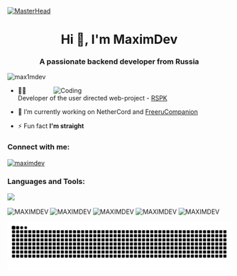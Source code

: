 [![MasterHead](https://blogger.googleusercontent.com/img/a/AVvXsEjw8-XZqx5YVMWGmmNSvZAMHRZqb-G9aAN2HBoGmMf2m1f7A-5AQYhKqsyYJ56eEPSccP0OCy8W0ZbrSkY-T3Whp2_Y_POdclSN09YO_tnj0M7O8-txH-jiydvcmExvnMHFqf_AAFq_CFyyMPefB07qt6iPqGjFgr6L8vycZ3a3qZWRYSmG57xuOr0pp0k)](https://github.com/MAX1MDEV)

<h1 align="center">Hi 👋, I'm MaximDev</h1>
<h3 align="center">A passionate backend developer from Russia</h3>
<p align="left"> <img src="https://komarev.com/ghpvc/?username=max1mdev&label=Profile%20views&color=0e75b6&style=flat" alt="max1mdev" /> </p>
<img align="right" alt="Coding" width=400 src="https://cdn.dribbble.com/users/1162077/screenshots/3848914/programmer.gif">

- 👨‍💻 Developer of the user directed web-project - [RSPK](https://maximdev.ru/RSPK)

- 🔭 I’m currently working on NetherCord and [FreeruCompanion](https://github.com/MAX1MDEV/FreeruCompanion)

- ⚡ Fun fact **I'm straight**

<h3 align="left">Connect with me:</h3>
<p align="left">
<a href="https://discordapp.com/users/390102465586003978" target="blank"><img align="center" src="https://skillicons.dev/icons?i=discord" alt="maximdev"/></a>
<h3 align="left">Languages and Tools:</h3>
<p align="left">
    <img src="https://skillicons.dev/icons?i=c,cs,cpp,py,java,kotlin,androidstudio,nodejs,figma,js,postman,php,html,css,vscode,visualstudio,sublime,heroku,git,windows&perline=8" />
</p>

![MAXIMDEV](https://github-profile-summary-cards.vercel.app/api/cards/profile-details?username=max1mdev&theme=solarized_dark)
![MAXIMDEV](https://github-profile-summary-cards.vercel.app/api/cards/stats?username=max1mdev&theme=solarized_dark)
![MAXIMDEV](https://github-profile-summary-cards.vercel.app/api/cards/most-commit-language?username=max1mdev&theme=solarized_dark)
![MAXIMDEV](https://github-profile-summary-cards.vercel.app/api/cards/repos-per-language?username=max1mdev&theme=solarized_dark)
![MAXIMDEV](https://github-profile-summary-cards.vercel.app/api/cards/productive-time?username=max1mdev&theme=solarized_dark)

<picture>
  <source media="(prefers-color-scheme: dark)" srcset="https://raw.githubusercontent.com/MAX1MDEV/MAX1MDEV/output/github-contribution-grid-snake-dark.svg">
  <img alt="github contribution grid snake animation" src="https://raw.githubusercontent.com/MAX1MDEV/MAX1MDEV/output/github-contribution-grid-snake.svg">
</picture>
